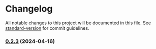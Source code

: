 # Changelog

All notable changes to this project will be documented in this file. See [standard-version](https://github.com/conventional-changelog/standard-version) for commit guidelines.

### [0.2.3](https://github.com/tolerance-go/widget-up/compare/v0.1.3...v0.2.3) (2024-04-16)
